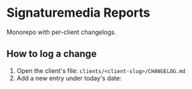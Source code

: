 # Signaturemedia Reports

Monorepo with per-client changelogs.

## How to log a change
1) Open the client's file: `clients/<client-slug>/CHANGELOG.md`  
2) Add a new entry under today's date:
